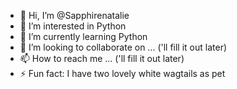 - 👋 Hi, I’m @Sapphirenatalie
- 👀 I’m interested in Python
- 🌱 I’m currently learning Python
- 💞️ I’m looking to collaborate on ... ('ll fill it out later)
- 📫 How to reach me ... ('ll fill it out later)
- ⚡ Fun fact: I have two lovely white wagtails as pet

<!---
Sapphirenatalie/Sapphirenatalie is a ✨ special ✨ repository because its `README.md` (this file) appears on your GitHub profile.
You can click the Preview link to take a look at your changes.
--->
